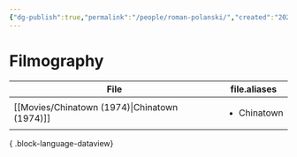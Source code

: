 ```yaml
---
{"dg-publish":true,"permalink":"/people/roman-polanski/","created":"2024-06-18","updated":"2025-03-13"}
---
```



# Filmography

| File                                             | file.aliases                |
| ------------------------------------------------ | --------------------------- |
| [[Movies/Chinatown (1974)\|Chinatown (1974)]] | <ul><li>Chinatown</li></ul> |

{ .block-language-dataview}
